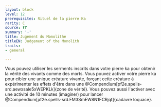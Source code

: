 ```yaml
---
layout: block
level: 12
prerequisites: Rituel de la pierre Ka
rarity: C
source: ??
summary: '-'
title: Jugement du Monolithe
titleEN: Judgement of the Monolith
traits:
- general

---
```


<p>Vous pouvez utiliser les serments inscrits dans votre pierre ka pour obtenir la vérité des vivants comme des morts. Vous pouvez activer votre pierre ka pour cibler une unique créature vivante, forçant cette créature à expérimenter les effets d'être dans une @Compendium[pf2e.spells-srd.aewxsale5xWEPKLk]{zone de vérité}. Vous pouvez aussi l'activer avec une activité de 10 minutes (imaginer) pour lancer @Compendium[pf2e.spells-srd.FM3SmEW8N1FCRjqt]{cadavre loquace}.</p>